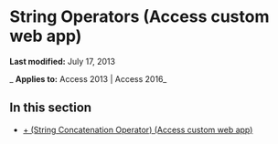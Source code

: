 
# String Operators (Access custom web app)

 **Last modified:** July 17, 2013

 _ **Applies to:** Access 2013 | Access 2016_

## In this section


- [+ (String Concatenation Operator) (Access custom web app)](24fc83e6-5860-4890-a222-f322fc30a5f9.md)
    
